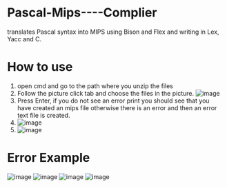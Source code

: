 # Pascal-Mips----Complier

translates Pascal syntax into MIPS using Bison and Flex and writing in Lex, Yacc and C.


# How to use

1. open cmd and go to the path where you unzip the files
2. Follow the picture click tab and choose the files in the picture.
![image](https://user-images.githubusercontent.com/70447976/172410677-6174b92c-0866-411b-ac9f-03cd820b2a8f.png)
3. Press Enter, if you do not see an error print you should see that you have created an mips file otherwise there is an error and then an error text file is created.
4. ![image](https://user-images.githubusercontent.com/70447976/172411314-30790fbf-d809-449a-b4f2-aa99cb39d5c2.png)
5. ![image](https://user-images.githubusercontent.com/70447976/172411851-b5ddaf09-39c6-4aff-8495-367312ad599d.png)

# Error Example
![image](https://user-images.githubusercontent.com/70447976/172411923-f46dbdbc-ea78-493f-9b2f-5be88a2cfe9c.png)
![image](https://user-images.githubusercontent.com/70447976/172412150-0d020ffa-2d1c-413e-b1c8-c2723ea5be22.png)
![image](https://user-images.githubusercontent.com/70447976/172412379-ed3c2ad3-a507-468c-adf1-e795fedd9723.png)
![image](https://user-images.githubusercontent.com/70447976/172412399-a8f75c29-5f3b-414e-9d9b-a55fe2a29810.png)
